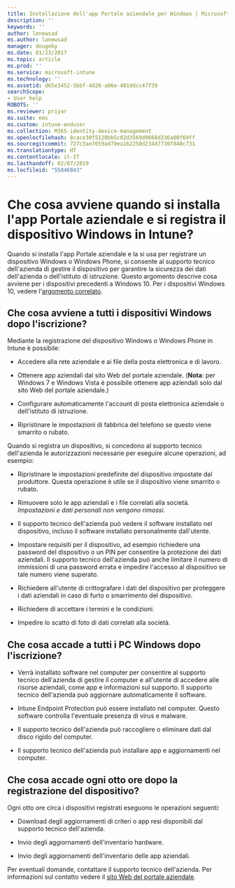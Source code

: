 ```yaml
---
title: Installazione dell'app Portale aziendale per Windows | Microsoft Docs
description: ''
keywords: ''
author: lenewsad
ms.author: lanewsad
manager: dougeby
ms.date: 01/23/2017
ms.topic: article
ms.prod: ''
ms.service: microsoft-intune
ms.technology: ''
ms.assetid: d65e3452-5bbf-4d26-a06e-401ddcc47f39
searchScope:
- User help
ROBOTS: ''
ms.reviewer: priyar
ms.suite: ems
ms.custom: intune-enduser
ms.collection: M365-identity-device-management
ms.openlocfilehash: 8cace30f5120bb5c02d3569d9668d336a00f69ff
ms.sourcegitcommit: 727c3ae7659ad79ea162250d234d7730f840c731
ms.translationtype: HT
ms.contentlocale: it-IT
ms.lasthandoff: 02/07/2019
ms.locfileid: "55846843"
---
```

# <a name="what-happens-if-you-install-the-company-portal-app-and-enroll-your-windows-device-in-intune"></a>Che cosa avviene quando si installa l'app Portale aziendale e si registra il dispositivo Windows in Intune?

Quando si installa l'app Portale aziendale e la si usa per registrare un dispositivo Windows o Windows Phone, si consente al supporto tecnico dell'azienda di gestire il dispositivo per garantire la sicurezza dei dati dell'azienda o dell'istituto di istruzione. Questo argomento descrive cosa avviene per i dispositivi precedenti a Windows 10. Per i dispositivi Windows 10, vedere l'[argomento correlato](what-happens-if-you-install-the-company-portal-app-and-enroll-your-device-in-intune-windows10.md).

## <a name="what-happens-to-all-windows-devices-after-enrollment"></a>Che cosa avviene a tutti i dispositivi Windows dopo l'iscrizione?
Mediante la registrazione del dispositivo Windows o Windows Phone in Intune è possibile:

-   Accedere alla rete aziendale e ai file della posta elettronica e di lavoro.

-   Ottenere app aziendali dal sito Web del portale aziendale. (__Nota__: per Windows 7 e Windows Vista è possibile ottenere app aziendali solo dal sito Web del portale aziendale.)

-   Configurare automaticamente l'account di posta elettronica aziendale o dell'istituto di istruzione.

-   Ripristinare le impostazioni di fabbrica del telefono se questo viene smarrito o rubato.

Quando si registra un dispositivo, si concedono al supporto tecnico dell'azienda le autorizzazioni necessarie per eseguire alcune operazioni, ad esempio:

-   Ripristinare le impostazioni predefinite del dispositivo impostate dal produttore. Questa operazione è utile se il dispositivo viene smarrito o rubato.

-   Rimuovere solo le app aziendali e i file correlati alla società. *Impostazioni e dati personali non vengono rimossi.*

-   Il supporto tecnico dell'azienda può vedere il software installato nel dispositivo, incluso il software installato personalmente dall'utente.

-   Impostare requisiti per il dispositivo, ad esempio richiedere una password del dispositivo o un PIN per consentire la protezione dei dati aziendali. Il supporto tecnico dell'azienda può anche limitare il numero di immissioni di una password errata e impedire l'accesso al dispositivo se tale numero viene superato.

-   Richiedere all'utente di crittografare i dati del dispositivo per proteggere i dati aziendali in caso di furto o smarrimento del dispositivo.

-   Richiedere di accettare i termini e le condizioni.

-   Impedire lo scatto di foto di dati correlati alla società.

## <a name="what-happens-to-all-windows-pcs-after-enrollment"></a>Che cosa accade a tutti i PC Windows dopo l'iscrizione?

-  Verrà installato software nel computer per consentire al supporto tecnico dell'azienda di gestire il computer e all'utente di accedere alle risorse aziendali, come app e informazioni sul supporto. Il supporto tecnico dell'azienda può aggiornare automaticamente il software.

-  Intune Endpoint Protection può essere installato nel computer. Questo software controlla l'eventuale presenza di virus e malware.

-  Il supporto tecnico dell'azienda può raccogliere o eliminare dati dal disco rigido del computer.

-  Il supporto tecnico dell'azienda può installare app e aggiornamenti nel computer.

## <a name="what-happens-every-eight-hours-after-device-enrollment"></a>Che cosa accade ogni otto ore dopo la registrazione del dispositivo?

Ogni otto ore circa i dispositivi registrati eseguono le operazioni seguenti:

-   Download degli aggiornamenti di criteri o app resi disponibili dal supporto tecnico dell'azienda.

-   Invio degli aggiornamenti dell'inventario hardware.

-   Invio degli aggiornamenti dell'inventario delle app aziendali.

Per eventuali domande, contattare il supporto tecnico dell'azienda. Per informazioni sul contatto vedere il [sito Web del portale aziendale](https://go.microsoft.com/fwlink/?linkid=2010980).

